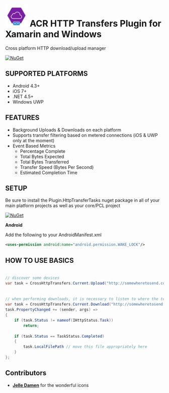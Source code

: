 #  <img src="icon.png" width="71" height="71"/> ACR HTTP Transfers Plugin for Xamarin and Windows
Cross platform HTTP download/upload manager

[![NuGet](https://img.shields.io/nuget/v/Plugin.HttpTransferTasks.svg?maxAge=2592000)](https://www.nuget.org/packages/Plugin.HttpTransferTasks/)


## SUPPORTED PLATFORMS

* Android 4.3+
* iOS 7+
* .NET 4.5+
* Windows UWP


## FEATURES

* Background Uploads & Downloads on each platform
* Supports transfer filtering based on metered connections (iOS & UWP only at the moment)
* Event Based Metrics
  * Percentage Complete
  * Total Bytes Expected
  * Total Bytes Transferred
  * Transfer Speed (Bytes Per Second)
  * Estimated Completion Time

## SETUP

Be sure to install the Plugin.HttpTransferTasks nuget package in all of your main platform projects as well as your core/PCL project

[![NuGet](https://img.shields.io/nuget/v/Plugin.HttpTransferTasks.svg?maxAge=2592000)](https://www.nuget.org/packages/Plugin.HttpTransferTasks/)

**Android**

Add the following to your AndroidManifest.xml

```xml
<uses-permission android:name="android.permission.WAKE_LOCK"/>
```

## HOW TO USE BASICS

```csharp

// discover some devices
var task = CrossHttpTransfers.Current.Upload("http://somewheretosend.com", "<YOUR LOCAL FILEPATH>");


// when performing downloads, it is necessary to listen to where the temp file lands (this is due to iOS)
var task = CrossHttpTransfers.Current.Download("http://somewheretosend.com");
task.PropertyChanged += (sender, args) => 
{
    if (task.Status != nameof(IHttpStatus.Task))
        return;

    if (task.Status == TaskStatus.Completed)
    {
        task.LocalFilePath // move this file appropriately here
    }
};

```

## Contributors

* **[Jelle Damen](https://twitter.com/JelleDamen)** for the wonderful icons
